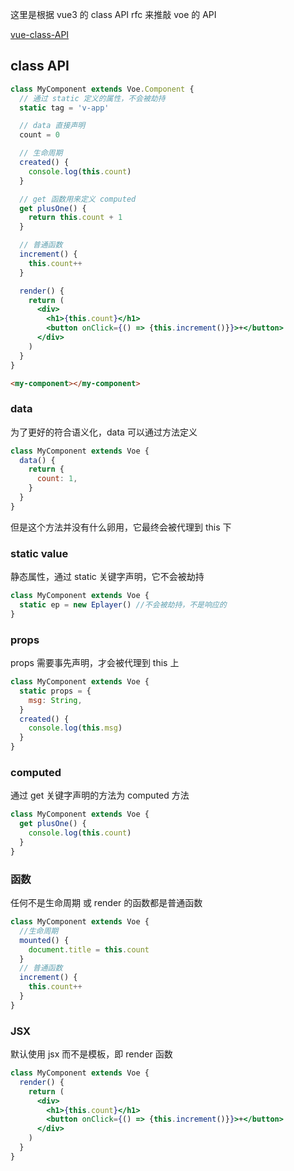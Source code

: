 这里是根据 vue3 的 class API rfc 来推敲 voe 的 API

[vue-class-API](https://github.com/vuejs/rfcs/blob/class-api/active-rfcs/0000-class-api.md)

## class API

```jsx
class MyComponent extends Voe.Component {
  // 通过 static 定义的属性，不会被劫持
  static tag = 'v-app'

  // data 直接声明
  count = 0

  // 生命周期
  created() {
    console.log(this.count)
  }

  // get 函数用来定义 computed
  get plusOne() {
    return this.count + 1
  }

  // 普通函数
  increment() {
    this.count++
  }

  render() {
    return (
      <div>
        <h1>{this.count}</h1>
        <button onClick={() => {this.increment()}}>+</button>
      </div>
    )
  }
}
```
```html
<my-component></my-component>
```

### data

为了更好的符合语义化，data 可以通过方法定义

```js
class MyComponent extends Voe {
  data() {
    return {
      count: 1,
    }
  }
}
```

但是这个方法并没有什么卵用，它最终会被代理到 this 下

### static value

静态属性，通过 static 关键字声明，它不会被劫持

```js
class MyComponent extends Voe {
  static ep = new Eplayer() //不会被劫持，不是响应的
}
```

### props

props 需要事先声明，才会被代理到 this 上

```js
class MyComponent extends Voe {
  static props = {
    msg: String,
  }
  created() {
    console.log(this.msg)
  }
}
```

### computed

通过 get 关键字声明的方法为 computed 方法

```js
class MyComponent extends Voe {
  get plusOne() {
    console.log(this.count)
  }
}
```

### 函数

任何不是生命周期 或 render 的函数都是普通函数

```js
class MyComponent extends Voe {
  //生命周期
  mounted() {
    document.title = this.count
  }
  // 普通函数
  increment() {
    this.count++
  }
}
```

### JSX

默认使用 jsx 而不是模板，即 render 函数

```jsx
class MyComponent extends Voe {
  render() {
    return (
      <div>
        <h1>{this.count}</h1>
        <button onClick={() => {this.increment()}}>+</button>
      </div>
    )
  }
}
```
